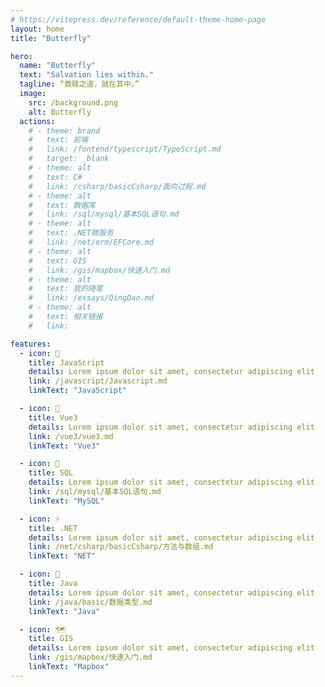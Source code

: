 ```yaml
---
# https://vitepress.dev/reference/default-theme-home-page
layout: home
title: "Butterfly"

hero:
  name: "Butterfly"
  text: "Salvation lies within."
  tagline: “救赎之道，就在其中。”
  image:
    src: /background.png
    alt: Butterfly
  actions:
    # - theme: brand
    #   text: 前端
    #   link: /fontend/typescript/TypeScript.md
    #   target: _blank
    # - theme: alt
    #   text: C#
    #   link: /csharp/basicCsharp/面向过程.md
    # - theme: alt
    #   text: 数据库
    #   link: /sql/mysql/基本SQL语句.md
    # - theme: alt
    #   text: .NET微服务
    #   link: /net/orm/EFCore.md
    # - theme: alt
    #   text: GIS
    #   link: /gis/mapbox/快速入门.md
    # - theme: alt
    #   text: 我的随笔
    #   link: /essays/QingDao.md
    # - theme: alt
    #   text: 相关链接
    #   link:

features:
  - icon: 🤹
    title: JavaScript
    details: Lorem ipsum dolor sit amet, consectetur adipiscing elit
    link: /javascript/Javascript.md
    linkText: "JavaScript"

  - icon: 🎨
    title: Vue3
    details: Lorem ipsum dolor sit amet, consectetur adipiscing elit
    link: /vue3/vue3.md
    linkText: "Vue3"

  - icon: 🚀
    title: SQL
    details: Lorem ipsum dolor sit amet, consectetur adipiscing elit
    link: /sql/mysql/基本SQL语句.md
    linkText: "MySQL"

  - icon: ⚡️
    title: .NET
    details: Lorem ipsum dolor sit amet, consectetur adipiscing elit
    link: /net/csharp/basicCsharp/方法与数组.md
    linkText: "NET"

  - icon: 🤖
    title: Java
    details: Lorem ipsum dolor sit amet, consectetur adipiscing elit
    link: /java/basic/数据类型.md
    linkText: "Java"

  - icon: 🗺️
    title: GIS
    details: Lorem ipsum dolor sit amet, consectetur adipiscing elit
    link: /gis/mapbox/快速入门.md
    linkText: "Mapbox"
---
```

